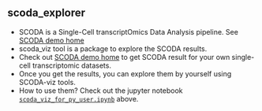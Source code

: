 ## scoda_explorer
- SCODA is a Single-Cell transcriptOmics Data Analysis pipeline. See [SCODA demo home](https://mlbi-lab.net)
- scoda_viz tool is a package to explore the SCODA results.
- Check out [SCODA demo home](https://mlbi-lab.net) to get SCODA result for your own single-cell transcriptomic datasets.
- Once you get the results, you can explore them by yourself using SCODA-viz tools.
- How to use them? Check out the jupyter notebook [`scoda_viz_for_py_user.ipynb`](https://github.com/combio-dku/scoda_explorer/blob/main/scoda_viz_for_py_user.ipynb) above.
